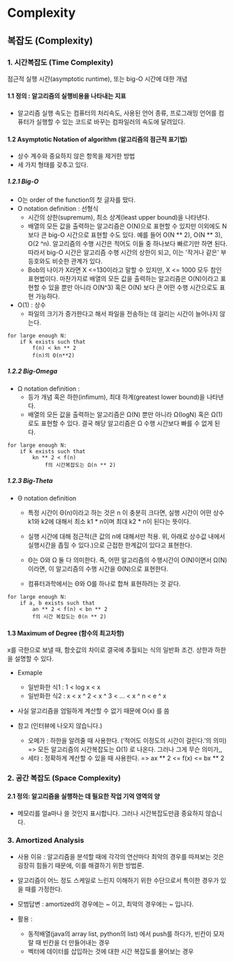 # Complexity

## 복잡도 (Complexity)

### 1. 시간복잡도 (Time Complexity)

점근적 실행 시간(asymptotic runtime), 또는 big-O 시간에 대한 개념

#### 1.1 정의 : 알고리즘의 실행비용을 나타내는 지표

* 알고리즘 실행 속도는 컴퓨터의 처리속도, 사용된 언어 종류, 프로그래밍 언어를 컴퓨터가 실행할 수 있는 코드로 바꾸는 컴파일러의 속도에 달려있다.

#### 1.2 Asymptotic Notation of algorithm (알고리즘의 점근적 표기법)

* 상수 계수와 중요하지 않은 항목을 제거한 방법
* 세 가지 형태를 갖추고 있다.

##### 1.2.1 Big-O

* O는 order of the function의 첫 글자를 땄다.
* O notation definition : 선형식
  * 시간의 상한(supremum), 최소 상계(least upper bound)을 나타낸다.
  * 배열의 모든 값을 출력하는 알고리즘은 O(N)으로 표현할 수 있지만 이외에도 N보다 큰 big-O 시간으로 표현할 수도 있다. 예를 들어 O(N ** 2), O(N ** 3), O(2 ^n). 알고리즘의 수행 시간은 적어도 이들 중 하나보다 빠르기만 하면 된다. 따라서 big-O 시간은 알고리즘 수행 시간의 상한이 되고, 이는 '작거나 같은' 부등호와도 비슷한 관계가 있다. 
  * Bob의 나이가 X라면 X <=130이라고 말할 수 있지만, X <= 1000 모두 참인 표현법이다. 마찬가지로 배열의 모든 값을 출력하는 알고리즘은 O(N)이라고 표현할 수 있을 뿐만 아니라 O(N^3) 혹은 O(N) 보다 큰 어떤 수행 시간으로도 표현 가능하다.
* O(1) : 상수 
  * 파일의 크기가 증가한다고 해서 파일을 전송하는 데 걸리는 시간이 늘어나지 않는다.

```
for large enough N:
    if k exists such that
        f(n) < kn ** 2
        f(n)의 O(n**2)
```

##### 1.2.2 Big-Omega

* Ω notation definition :
  * 등가 개념 혹은 하한(infimum), 최대 하계(greatest lower bound)을 나타낸다.
  * 배열의 모든 값을 출력하는 알고리즘은 Ω(N) 뿐만 아니라 Ω(logN) 혹은 Ω(1)로도 표현할 수 있다. 결국 해당 알고리즘은 Ω 수행 시간보다 빠를 수 없게 된다.

```
for large enough N:
    if k exists such that
        kn ** 2 < f(n)
            f의 시간복잡도는 Ω(n ** 2)
```

##### 1.2.3 Big-Theta

* Θ notation definition
  * 특정 시간이 Θ(n)이라고 하는 것은 n 이 충분히 크다면, 실행 시간이 어떤 상수 k1와 k2에 대해서 최소 k1 * n이며 최대 k2 * n이 된다는 뜻이다.
  * 실행 시간에 대해 점근적(큰 값의 n에 대해서만 적용. 위, 아래로 상수값 내에서 실행시간을 좁힐 수 있다.)으로 근접한 한계값이 있다고 표현한다.

  * Θ는 O와 Ω 둘 다 의미한다. 즉, 어떤 알고리즘의 수행시간이 O(N)이면서 Ω(N)이라면, 이 알고리즘의 수행 시간을 Θ(N)으로 표현한다. 
  * 컴퓨터과학에서는 Θ와 O를 하나로 합쳐 표현하려는 것 같다.

```
for large enough N:
    if a, b exists such that
        an ** 2 < f(n) < bn ** 2
        f의 시간 복잡도는 Θ(n ** 2)
```

#### 1.3 Maximum of Degree (함수의 최고차항)

x를 극한으로 보낼 때, 함숫값의 차이로 결국에 추월되는 식의 일반화 조건. 상한과 하한을 설명할 수 있다.

* Exmaple
  * 일반화한 식1 : 1 < log x < x
  * 일반화한 식2 : x < x ^ 2 < x ^ 3 < … <  x ^ n < e ^ x

* 사실 알고리즘을 엄밀하게 계산할 수 없기 때문에 O(x) 를 씀

* 참고 (인터뷰에 나오지 않습니다.)
  * 오메가 : 하한을 알려줄 때 사용한다. (‘적어도 이정도의 시간이 걸린다.’의 의미)
  => 모든 알고리즘의 시간복잡도는 Ω(1) 로 나온다. 그러나 그게 무슨 의미가,,
  * 세타 : 정확하게 계산할 수 있을 때 사용한다.
  => ax ** 2 <= f(x) <= bx ** 2

### 2. 공간 복잡도 (Space Complexity)

#### 2.1 정의: 알고리즘을 실행하는 데 필요한 작업 기억 영역의 양

* 메모리를 얼a마나 쓸 것인지 표시합니다. 그러나 시간복잡도만큼 중요하지 않습니다.

### 3. Amortized Analysis

* 사용 이유 : 알고리즘을 분석할 때에 각각의 연산마다 최악의 경우를 따져보는 것은 굉장히 힘들기 때문에, 이를 해결하기 위한 방법론.
* 알고리즘이 어느 정도 스케일로 느린지 이해하기 위한 수단으로서 특이한 경우가 있을 때를 가정한다.
* 모범답변 : amortized의 경우에는 ~ 이고, 최악의 경우에는 ~ 입니다.

* 활용 :
  * 동적배열(java의 array list, python의 list) 에서 push를 하다가, 빈칸이 모자랄 때 빈칸을 더 만들어내는 경우
  * 벡터에 데이터를 삽입하는 것에 대한 시간 복잡도를 물어보는 경우
